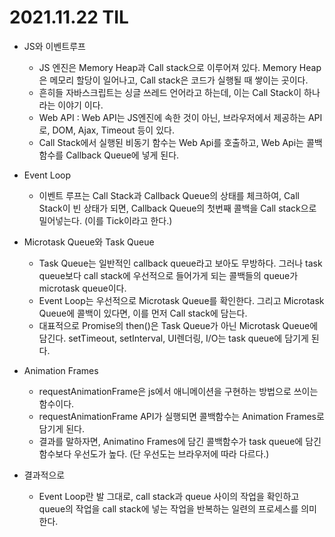 # 2021.11.22 TIL

- JS와 이벤트루프
    - JS 엔진은 Memory Heap과 Call stack으로 이루어져 있다. Memory Heap은 메모리 할당이 일어나고, Call stack은 코드가 실행될 때 쌓이는 곳이다.
    - 흔히들 자바스크립트는 싱글 쓰레드 언어라고 하는데, 이는 Call Stack이 하나라는 이야기 이다.
    - Web API : Web API는 JS엔진에 속한 것이 아닌, 브라우저에서 제공하는 API로, DOM, Ajax, Timeout 등이 있다.
    - Call Stack에서 실행된 비동기 함수는 Web Api를 호출하고, Web Api는 콜백함수를 Callback Queue에 넣게 된다.
- Event Loop
    - 이벤트 루프는 Call Stack과 Callback Queue의 상태를 체크하여, Call Stack이 빈 상태가 되면, Callback Queue의 첫번째 콜백을 Call stack으로 밀어넣는다. (이를 Tick이라고 한다.)

- Microtask Queue와 Task Queue
    - Task Queue는 일반적인 callback queue라고 보아도 무방하다. 그러나 task queue보다 call stack에 우선적으로 들어가게 되는 콜백들의 queue가 microtask queue이다.
    - Event Loop는 우선적으로 Microtask Queue를 확인한다. 그리고 Microtask Queue에 콜백이 있다면, 이를 먼저 Call stack에 담는다.
    - 대표적으로 Promise의 then()은 Task Queue가 아닌 Microtask Queue에 담긴다. 
    setTimeout, setInterval, UI렌더링, I/O는 task queue에 담기게 된다.


- Animation Frames
    - requestAnimationFrame은 js에서 애니메이션을 구현하는 방법으로 쓰이는 함수이다. 
    - requestAnimationFrame API가 실행되면 콜백함수는 Animation Frames로 담기게 된다. 
    - 결과를 말하자면, Animatino Frames에 담긴 콜백함수가 task queue에 담긴 함수보다 우선도가 높다. (단 우선도는 브라우저에 따라 다르다.)

- 결과적으로
    - Event Loop란 발 그대로, call stack과 queue 사이의 작업을 확인하고 queue의 작업을 call stack에 넣는 작업을 반복하는 일련의 프로세스를 의미한다.
